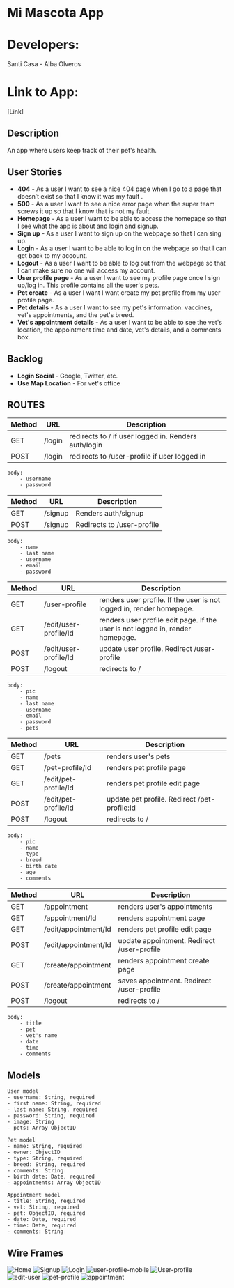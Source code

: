 # Mi Mascota App

# Developers: 
Santi Casa - Alba Olveros

# Link to App: 
[Link]

## Description

An app where users keep track of their pet's health.
 
## User Stories

- **404** - As a user I want to see a nice 404 page when I go to a page that doesn’t exist so that I know it was my fault .
- **500** - As a user I want to see a nice error page when the super team screws it up so that I know that is not my fault.
- **Homepage** - As a user I want to be able to access the homepage so that I see what the app is about and login and signup.
- **Sign up** - As a user I want to sign up on the webpage so that I can sing up.
- **Login** - As a user I want to be able to log in on the webpage so that I can get back to my account.
- **Logout** - As a user I want to be able to log out from the webpage so that I can make sure no one will access my account.
- **User profile page** - As a user I want to see my profile page once I sign up/log in. This profile contains all the user's pets.
- **Pet create** - As a user I want I want create my pet profile from my user profile page.
- **Pet details** - As a user I want to see my pet's information: vaccines, vet's appointments, and the pet's breed.
- **Vet's appointment details** - As a user I want to be able to see the vet's location, the appointment time and date, vet's details, and a comments box.

## Backlog
- **Login Social** - Google, Twitter, etc.
- **Use Map Location** - For vet's office

## ROUTES

|Method|URL|Description|
|---|---|---|
GET | /login | redirects to / if user logged in. Renders auth/login
POST | /login | redirects to /user-profile if user logged in

```
body:
    - username
    - password
```
|Method|URL|Description|
|---|---|---|
GET | /signup | Renders auth/signup
POST | /signup | Redirects to /user-profile

```
body:
    - name
    - last name
    - username
    - email
    - password
```
|Method|URL|Description|
|---|---|---|
GET | /user-profile | renders user profile. If the user is not logged in, render homepage. 
GET | /edit/user-profile/Id | renders user profile edit page. If the user is not logged in, render homepage. 
POST | /edit/user-profile/Id | update user profile. Redirect /user-profile
POST | /logout | redirects to /
```
body:
    - pic
    - name
    - last name
    - username
    - email
    - password
    - pets
```
|Method|URL|Description|
|---|---|---|
GET | /pets | renders user's pets
GET | /pet-profile/Id | renders pet profile page
GET | /edit/pet-profile/Id | renders pet profile edit page
POST | /edit/pet-profile/Id | update pet profile. Redirect /pet-profile:Id
POST | /logout | redirects to /
```
body:
    - pic
    - name
    - type
    - breed
    - birth date
    - age
    - comments
```
|Method|URL|Description|
|---|---|---|
GET | /appointment | renders user's appointments 
GET | /appointment/Id | renders appointment page
GET | /edit/appointment/Id | renders pet profile edit page
POST | /edit/appointment/Id | update appointment. Redirect /user-profile
GET | /create/appointment | renders appointment create page
POST | /create/appointment | saves appointment. Redirect /user-profile
POST | /logout | redirects to /
```
body:
    - title
    - pet
    - vet's name
    - date
    - time
    - comments
```

## Models

```
User model
- username: String, required
- first name: String, required
- last name: String, required
- password: String, required
- image: String
- pets: Array ObjectID
```
```
Pet model
- name: String, required
- owner: ObjectID
- type: String, required
- breed: String, required
- comments: String
- birth date: Date, required
- appointments: Array ObjectID
```
```
Appointment model
- title: String, required
- vet: String, required
- pet: ObjectID, required
- date: Date, required
- time: Date, required
- comments: String
```
## Wire Frames
![Home](private/wireframes/home.png)
![Signup](private/wireframes/signup.png)
![Login](private/wireframes/login.png)
![user-profile-mobile](private/wireframes/home-mobile.png)
![User-profile](private/wireframes/profile-general.png)
![edit-user](private/wireframes/user-profile-edit.png)
![pet-profile](private/wireframes/pet-profile-edit.png)
![appointment](private/wireframes/appointment-create.png)